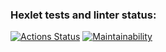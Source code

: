 ### Hexlet tests and linter status:
[![Actions Status](https://github.com/yashnikov/php-project-45/workflows/hexlet-check/badge.svg)](https://github.com/yashnikov/php-project-45/actions) [![Maintainability](https://api.codeclimate.com/v1/badges/1a20aa993840dd649d0f/maintainability)](https://codeclimate.com/github/yashnikov/php-project-45/maintainability)